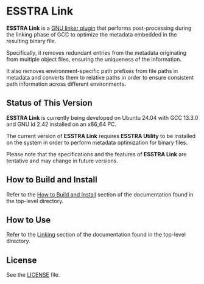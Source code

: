 # ESSTRA Link

**ESSTRA Link** is a [GNU linker plugin](https://sourceware.org/binutils/docs/ld/Plugins.html)
that performs post-processing during the linking phase of GCC to optimize the metadata embedded
in the resulting binary file.

Specifically, it removes redundant entries from the metadata originating from multiple object
files, ensuring the uniqueness of the information.

It also removes environment-specific path prefixes from file paths in metadata and converts
them to relative paths in order to ensure consistent path information across different
environments.

## Status of This Version

**ESSTRA Link** is currently being developed on Ubuntu 24.04 with GCC 13.3.0 and GNU ld 2.42
installed on an x86\_64 PC.

The current version of **ESSTRA Link** requires **ESSTRA Utility** to be installed on the
system in order to perform metadata optimization for binary files.

Please note that the specifications and the features of **ESSTRA Link** are tentative and may
change in future versions.

## How to Build and Install

Refer to the [How to Build and Install](/README.md#how-to-build-and-install) section of the
documentation found in the top-level directory.

## How to Use

Refer to the [Linking](/README.md#linking) section of the documentation found in the top-level
directory.


## License

See the [LICENSE](/LICENSE) file.
